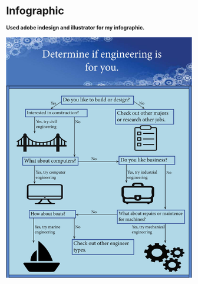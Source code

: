 # Infographic

 #### Used adobe indesign and illustrator for my infographic.
![document](infographic.jpg) 

